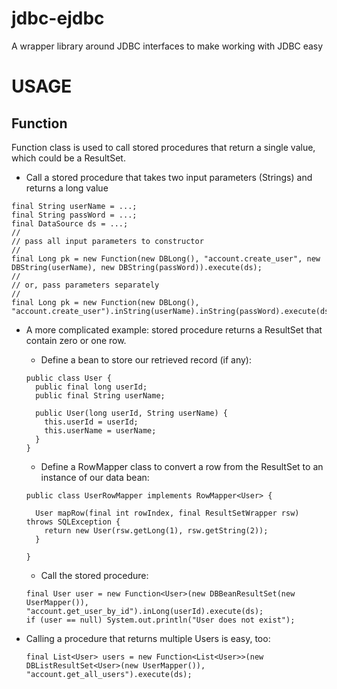 # jdbc-ejdbc
A wrapper library around JDBC interfaces to make working with JDBC easy


# USAGE
## Function
Function class is used to call stored procedures that return a single value, which could be a ResultSet.

* Call a stored procedure that takes two input parameters (Strings) and returns a long value
```
final String userName = ...;
final String passWord = ...;
final DataSource ds = ...;
//
// pass all input parameters to constructor
//
final Long pk = new Function(new DBLong(), "account.create_user", new DBString(userName), new DBString(passWord)).execute(ds);
//
// or, pass parameters separately
//
final Long pk = new Function(new DBLong(), "account.create_user").inString(userName).inString(passWord).execute(ds);
```
* A more complicated example: stored procedure returns a ResultSet that contain zero or one row.
    * Define a bean to store our retrieved record (if any):
    ```
    public class User {
      public final long userId;
      public final String userName;

      public User(long userId, String userName) {
        this.userId = userId;
        this.userName = userName;
      }
    }
    ```
    * Define a RowMapper class to convert a row from the ResultSet to an instance of our data bean:
    ```
    public class UserRowMapper implements RowMapper<User> {

      User mapRow(final int rowIndex, final ResultSetWrapper rsw) throws SQLException {
        return new User(rsw.getLong(1), rsw.getString(2));
      }

    }
    ```
    * Call the stored procedure:
    ```
    final User user = new Function<User>(new DBBeanResultSet(new UserMapper()), "account.get_user_by_id").inLong(userId).execute(ds);
    if (user == null) System.out.println("User does not exist");
    ```
    
* Calling a procedure that returns multiple Users is easy, too:
    ```
    final List<User> users = new Function<List<User>>(new DBListResultSet<User>(new UserMapper()), "account.get_all_users").execute(ds);
    ```
